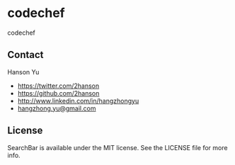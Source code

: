 codechef
========
codechef

## Contact
Hanson Yu

- https://twitter.com/2hanson
- https://github.com/2hanson
- http://www.linkedin.com/in/hangzhongyu
- hangzhong.yu@gmail.com

## License
SearchBar is available under the MIT license. See the LICENSE file for more info.
